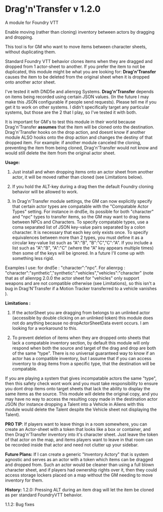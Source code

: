 # Drag'n'Transfer v 1.2.0
A module for Foundry VTT 

Enable moving (rather than cloning) inventory between actors by dragging and dropping.

This tool is for GM who want to move items between character sheets, without duplicating them. 

Standard Foundry VTT behavior clones items when they are dragged and dropped from 1 actor-sheet to another. If you prefer the item to not be duplicated, this module might be what you are looking for: **Drag'n'Transfer**  causes the item to be deleted from the original sheet when it is dropped onto another actor sheet.

I've tested it with DND5e and alienrpg Systems.  **Drag'n'Transfer** depends on items being recorded using certain JSON values. (In the future I may make this JSON configurable if people send requests). Please tell me if you get it to work on other systems. I didn't specifically target any particular systems, but those are the 2 that I play, so I've tested it with both.

It is important for GM's to test this module in their world because Drag'n'Transfer **assumes** that the item will be cloned onto the destination.  Drag'n'Transfer hooks on the drop action, and doesnt know if another module ALSO hooks onto the drop action and changes the destiny of that dropped item.  For example: if another module canceled the cloning, preventing the item from being cloned, Drag'n'Transfer would not know and would still delete the item from the original actor sheet.

**Usage:** 

1. Just install and when dropping items onto an actor sheet from another actor, it will be moved rather than cloned (see Limitations below).

2. If you hold the ALT-key during a drag then the default Foundry cloning behavior will be allowed to work.

3. In Drag'n'Transfer module settings, the GM can now explicitly specify that certain actor types are compatable with the "Compatable Actor Types" setting. For instance in dnd5e, its possible for both "character" and "npc" types to transfer items, so the GM may want to drag items between NPCs and Characters.  To specify compatable types, use a coma separated list of JSON key-value pairs separated by a colon character.  It is necessary that each key only exists once.  To specify equivalences between more than 2 types, you must define it as a circular key-value list such as "A":"B", "B":"C","C":"A".  If you include a list such as "A":"B", "A":"C" (where the "A" key appears multiple times) then some of the keys will be ignored.  In a future I'll come up with something less rigid.

Examples I use:
    for dnd5e :   "character":"npc".
    For alienrpg :  "character":"synthetic","synthetic":"vehicles","vehicles":"character" (note that as of alienrpg 2.0.0 the actor sheet for "vehicles" only support weapons and are not compatible otherwise (see Limitations), so this isn't a bug in Drag'N'Transfer if a Motion Tracker transferred to a vehicle vanishes ).


**Limitations :**  
1) If the actorSheet you are dragging from belongs to an unlinked actor (accessible by double clicking on an unlinked token) this module does not do anything because no dropActorSheetData event occurs. I am looking for a workaround to this.

2) To prevent deletion of items when they are dropped onto sheets that lack a compatable inventory section, by default this module will only respond when both the source and target of the drag and drop are both of the same "type".  There is no universal guaranteed way to know if an actor has a compatible inventory, but I assume that if you can access inventory to drag items from a specific type, that the destination will be compatable.

If you are playing a system that gives incompatable actors the same "type", then this safety check wont work and you must take responsibility to ensure you dont drop items onto target sheets that lack the ability to display the same items as the source.  This module will delete the original copy, and you may have no way to access the resulting copy made in the destination actor JSON (for instance dropping a Talent into a Vehicle in Aliens with this module would delete the Talent despite the Vehicle sheet not displaying the Talent).

**PRO TIP**: If players want to leave things in a room somewhere, you can create an Actor-sheet with a token that looks like a box or container, and then Drag'n'Transfer inventory into it's character sheet. Just leave the token of that actor on the map, and items players want to leave in that room can be recorded inside that actor and need not clutter up your sidebar.

**Future Plans:** If I can create a generic "Inventory Actory" that is system agnostic and serves as an actor with a token which items can be dragged and dropped from.  Such an actor would be cleaner than using a full blown character sheet, and if players had ownership rights over it, then they could access storage lockers placed on a map without the GM needing to move inventory for them.

**History:**
1.2.0: Pressing ALT during an item drag will let the item be cloned as per standard FoundryVTT behavior.

1.1.2: Bug fixes
